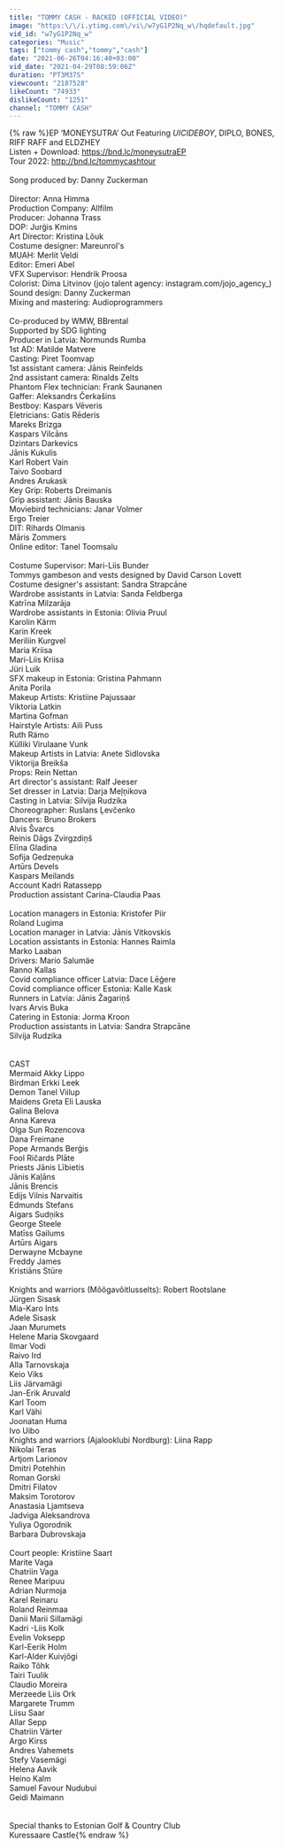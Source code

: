 ```yaml
---
title: "TOMMY CASH - RACKED (OFFICIAL VIDEO)"
image: "https:\/\/i.ytimg.com\/vi\/w7yG1P2Nq_w\/hqdefault.jpg"
vid_id: "w7yG1P2Nq_w"
categories: "Music"
tags: ["tommy cash","tommy","cash"]
date: "2021-06-26T04:16:40+03:00"
vid_date: "2021-04-29T08:59:06Z"
duration: "PT3M37S"
viewcount: "2187528"
likeCount: "74933"
dislikeCount: "1251"
channel: "TOMMY CASH"
---
```

{% raw %}EP ‘MONEYSUTRA’ Out Featuring $UICIDEBOY$, DIPLO, BONES, RIFF RAFF and ELDZHEY<br />Listen + Download: <a rel="nofollow" target="blank" href="https://bnd.lc/moneysutraEP">https://bnd.lc/moneysutraEP</a><br />Tour 2022: <a rel="nofollow" target="blank" href="http://bnd.lc/tommycashtour">http://bnd.lc/tommycashtour</a><br /><br />Song produced by: Danny Zuckerman<br /><br />Director: Anna Himma<br />Production Company: Allfilm<br />Producer: Johanna Trass<br />DOP: Jurģis Kmins<br />Art Director: Kristina Lõuk<br />Costume designer: Mareunrol's<br />MUAH: Merlit Veldi<br />Editor: Emeri Abel<br />VFX Supervisor: Hendrik Proosa<br />Colorist: Dima Litvinov (jojo talent agency: instagram.com/jojo_agency_)<br />Sound design: Danny Zuckerman<br />Mixing and mastering: Audioprogrammers<br /> <br />Co-produced by WMW, BBrental <br />Supported by SDG lighting <br />Producer in Latvia: Normunds Rumba<br />1st AD: Matilde Matvere<br />Casting: Piret Toomvap<br />1st assistant camera: Jānis Reinfelds<br />2nd assistant camera: Rinalds Zelts<br />Phantom Flex technician: Frank Saunanen<br />Gaffer: Aleksandrs Čerkašins<br />Bestboy: Kaspars Vēveris<br />Eletricians: Gatis Rēderis<br /> Mareks Brizga<br /> Kaspars Vilcāns<br /> Dzintars Darkevics<br /> Jānis Kukulis<br /> Karl Robert Vain<br /> Taivo Soobard<br /> Andres Arukask<br />Key Grip: Roberts Dreimanis<br />Grip assistant: Jānis Bauska<br />Moviebird technicians: Janar Volmer<br /> Ergo Treier<br />DIT:  Rihards Olmanis<br /> Māris Zommers<br />Online editor: Tanel Toomsalu<br /> <br />Costume Supervisor: Mari-Liis Bunder<br />Tommys gambeson and vests designed by David Carson Lovett<br />Costume designer's assistant: Sandra Strapcāne<br />Wardrobe assistants in Latvia: Sanda Feldberga<br /> Katrīna Milzarāja<br />Wardrobe assistants in Estonia: Olivia Pruul<br /> Karolin Kärm<br /> Karin Kreek<br /> Meriliin Kurgvel<br /> Maria Kriisa<br /> Mari-Liis Kriisa<br /> Jüri Luik<br />SFX makeup in Estonia: Gristina Pahmann<br /> Anita Porila<br />Makeup Artists: Kristiine Pajussaar<br /> Viktoria Latkin<br /> Martina Gofman<br />Hairstyle Artists: Aili Puss <br /> Ruth Rämo<br /> Külliki Virulaane Vunk <br />Makeup Artists in Latvia: Anete Sidlovska<br /> Viktorija Breikša<br />Props:  Rein Nettan<br />Art director's assistant: Ralf Jeeser<br />Set dresser in Latvia: Darja Meļņikova<br />Casting in Latvia: Silvija Rudzika<br />Choreographer: Ruslans Ļevčenko <br />Dancers: Bruno Brokers <br /> Alvis Švarcs <br /> Reinis Dāgs Zvirgzdiņš<br /> Elīna Gladina<br /> Sofija Gedzeņuka<br /> Artūrs Devels<br /> Kaspars Meilands<br />Account Kadri Ratassepp<br />Production assistant Carina-Claudia Paas<br /><br />Location managers in Estonia: Kristofer Piir<br /> Roland Lugima<br />Location manager in Latvia: Jānis Vitkovskis<br />Location assistants in Estonia: Hannes Raimla<br /> Marko Laaban<br />Drivers: Mario Salumäe<br /> Ranno Kallas<br />Covid compliance officer Latvia: Dace Lēģere<br />Covid compliance officer Estonia: Kalle Kask<br />Runners in Latvia: Jānis Žagariņš<br /> Ivars Arvis Buka<br />Catering in Estonia: Jorma Kroon<br />Production assistants in Latvia: Sandra Strapcāne<br /> Silvija Rudzika<br /> <br /> <br />CAST <br />Mermaid Akky Lippo<br />Birdman Erkki Leek<br />Demon Tanel Viilup<br />Maidens Greta Eli Lauska<br /> Galina Belova<br /> Anna Kareva<br /> Olga Sun Rozencova<br /> Dana Freimane<br />Pope Armands Berģis<br />Fool Ričards Plāte<br />Priests Jānis Lībietis<br /> Jānis Kaļāns<br /> Jānis Brencis<br /> Edijs Vilnis Narvaitis<br /> Edmunds Stefans<br /> Aigars Sudņiks<br /> George Steele<br /> Matīss Gailums<br /> Artūrs Aigars<br /> Derwayne Mcbayne<br /> Freddy James<br /> Kristiāns Stūre<br /><br />Knights and warriors (Mõõgavõitlusselts): Robert Rootslane<br /> Jürgen Sisask<br /> Mia-Karo Ints<br /> Adele Sisask<br /> Jaan Murumets<br /> Helene Maria Skovgaard<br /> Ilmar Vodi<br /> Raivo Ird<br /> Alla Tarnovskaja<br /> Keio Viks<br /> Liis Järvamägi<br /> Jan-Erik Aruvald<br /> Karl Toom<br /> Karl Vähi<br /> Joonatan Huma<br /> Ivo Uibo<br />Knights and warriors (Ajalooklubi Nordburg): Liina Rapp<br /> Nikolai Teras<br /> Artjom Larionov<br /> Dmitri Potehhin<br /> Roman Gorski<br /> Dmitri Filatov<br /> Maksim Torotorov<br /> Anastasia Ljamtseva<br /> Jadviga Aleksandrova<br /> Yuliya Ogorodnik<br /> Barbara Dubrovskaja<br /><br />Court people: Kristiine Saart<br /> Marite Vaga<br /> Chatriin Vaga<br /> Renee Maripuu<br /> Adrian Nurmoja<br /> Karel Reinaru<br /> Roland Reinmaa<br /> Danii Marii Sillamägi<br /> Kadri -Liis Kolk<br /> Evelin Voksepp<br /> Karl-Eerik Holm<br /> Karl-Alder Kuivjõgi<br /> Raiko Tõhk<br /> Tairi Tuulik<br /> Claudio Moreira<br /> Merzeede Liis Ork<br /> Margarete Trumm<br /> Liisu Saar<br /> Allar Sepp<br /> Chatriin Värter<br /> Argo Kirss<br /> Andres Vahemets<br /> Stefy Vasemägi<br /> Helena Aavik<br /> Heino Kalm<br /> Samuel Favour Nudubui<br /> Geidi Maimann<br /> <br /> <br />Special thanks to  Estonian Golf &amp; Country Club<br />Kuressaare Castle{% endraw %}
